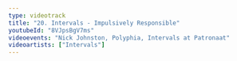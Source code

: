 ```yaml
---
type: videotrack
title: "20. Intervals - Impulsively Responsible"
youtubeId: "8VJpsBgV7ms"
videoevents: "Nick Johnston, Polyphia, Intervals at Patronaat"
videoartists: ["Intervals"]
---
```

